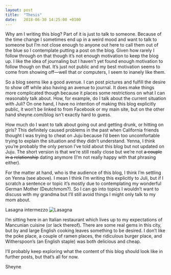 ```yaml
---
layout: post
title:  "Thesis"
date:   2018-06-30 14:25:00 +0100
---
```


Why am I writing this blog? Part of it is just to talk to someone. Because of the time change I sometimes end up in a weird mood and want to talk to someone but I’m not close enough to anyone out here to call them out of the blue so I contemplate putting a post on the blog. Given how rarely I follow through on that though it’s not enough motivation to keep the blog up. I like the idea of journaling but I haven’t yet found enough motivation to follow though on that. It’s just not public and my best motivation seems to come from showing off—well that or computers, I seem to inanely like them. 

So a blog seems like a good avenue. I can post pictures and fulfill the desire to show off while also having an avenue to journal. It does make things more complicated though because it places some restrictions on what I can reasonably talk about. How, for example, do I talk about the current situation with Juli? On one hand, I have no intention of making this blog explicitly public, it won’t be linked to from Facebook or my main site, but on the other hand sheyne.com/blog isn’t exactly hard to guess. 

How much do I want to talk about going out and getting drunk, or hitting on girls? This definitely caused problems in the past when California friends thought I was trying to cheat on Juju because I’d been too uncomfortable trying to explain the situation and they didn’t understand. Yenna, I think you’re probably the only person I’ve told about this blog but not updated on Juju. The short version is that we’re still really close but we’re not ~~a couple~~ ~~in a relationship~~ dating anymore (I’m not really happy with that phrasing either). 

For the matter at hand, who is the audience of this blog, I think I’m settling on Yenna (see above). I mean I think I’m writing this explicitly to Juli, but if I scratch a sentence or topic it’s mostly due to contemplating my wonderful German Mother (Deutchmom?). So I can go into topics I wouldn’t want to discuss with my grandma but I’ll still avoid things I might only talk to my mom about. 

Lasagna intermezzo 
![Lasagna]({{site.baseurl}}/assets/lasagna.jpeg)


I’m sitting here in an Italian restaurant which lives up to my expectations of Mancunian cuisine (or lack thereof). There are some real gems in this city, but by and large English cooking leaves something to be desired. I don’t like the poke place, a couple of ramen places, the ridiculous burger place, and Witherspoon’s (an English staple) was both delicious and cheap. 

I’ll probably keep exploring what the content of this blog should look like in further posts, but that’s all for now. 

Sheyne